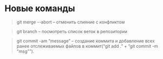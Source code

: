 # Новые команды

>git merge --abort – отменить слияние с конфликтом

>git branch – посмотреть список веток в репозитории

>git commit -am “message” – создание коммита и добавление всех ранее отслеживаемых файлов в коммит(“git add .” + “git commit -m "msg"”).